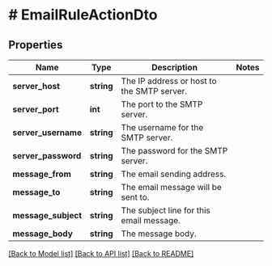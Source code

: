 # # EmailRuleActionDto

## Properties

Name | Type | Description | Notes
------------ | ------------- | ------------- | -------------
**server_host** | **string** | The IP address or host to the SMTP server. |
**server_port** | **int** | The port to the SMTP server. |
**server_username** | **string** | The username for the SMTP server. |
**server_password** | **string** | The password for the SMTP server. |
**message_from** | **string** | The email sending address. |
**message_to** | **string** | The email message will be sent to. |
**message_subject** | **string** | The subject line for this email message. |
**message_body** | **string** | The message body. |

[[Back to Model list]](../../README.md#models) [[Back to API list]](../../README.md#endpoints) [[Back to README]](../../README.md)
